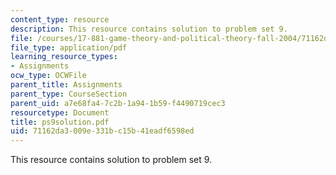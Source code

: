 ```yaml
---
content_type: resource
description: This resource contains solution to problem set 9.
file: /courses/17-881-game-theory-and-political-theory-fall-2004/71162da3009e331bc15b41eadf6598ed_ps9solution.pdf
file_type: application/pdf
learning_resource_types:
- Assignments
ocw_type: OCWFile
parent_title: Assignments
parent_type: CourseSection
parent_uid: a7e68fa4-7c2b-1a94-1b59-f4490719cec3
resourcetype: Document
title: ps9solution.pdf
uid: 71162da3-009e-331b-c15b-41eadf6598ed
---
```

This resource contains solution to problem set 9.

